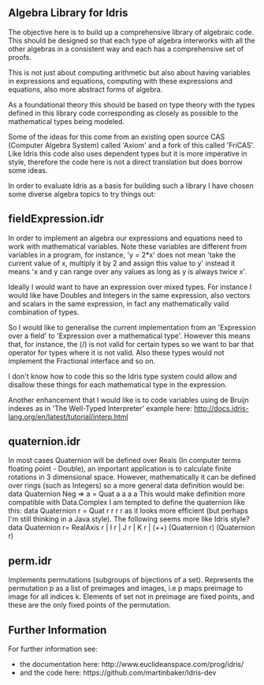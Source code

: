 Algebra Library for Idris
-------------------------
The objective here is to build up a comprehensive library of algebraic code.
This should be designed so that each type of algebra interworks with all
the other algebras in a consistent way and each has a comprehensive set of proofs.

This is not just about computing arithmetic but also about having variables
in expressions and equations, computing with these expressions and
equations, also more abstract forms of algebra.

As a foundational theory this should be based on type theory with the types
defined in this library code corresponding as closely as possible to the
mathematical types being modeled.

Some of the ideas for this come from an existing open source CAS (Computer Algebra
System) called 'Axiom' and a fork of this called 'FriCAS'. Like Idris this
code also uses dependent types but it is more imperative in style, therefore
the code here is not a direct translation but does borrow some ideas.

In order to evaluate Idris as a basis for building such a library I have
chosen some diverse algebra topics to try things out:

fieldExpression.idr
-------------------
In order to implement an algebra our expressions and equations
need to work with mathematical variables. Note these variables
are different from variables in a program, for instance,
'y = 2*x' does not mean 'take the current value of x, multiply
it by 2 and assign this value to y' instead it means 'x and y
can range over any values as long as y is always twice x'.

Ideally I would want to have an expression over mixed types.
For instance I would like have Doubles and Integers in the
same expression, also vectors and scalars in the same
expression, in fact any mathematically valid combination
of types.

So I would like to generalise the current implementation
from an 'Expression over a field' to 'Expression over a
mathematical type'. However
this means that, for instance,  the (/) is not valid for
certain types so we want to bar that operator for types
where it is not valid. Also these types would not implement
the Fractional interface and so on.

I don't know how to code this so the Idris type system could
allow and disallow these things for each mathematical type
in the expression.

Another enhancement that I would like is to code variables
using de Bruijn indexes as in 'The Well-Typed Interpreter'
example here:
http://docs.idris-lang.org/en/latest/tutorial/interp.html


quaternion.idr
-------------
In most cases Quaternion will be defined over Reals (In computer terms
floating point - Double), an important application is to calculate finite
rotations in 3 dimensional space.
However, mathematically it can be defined over rings (such as Integers) so
a more general data definition would be:
data Quaternion Neg => a = Quat a a a a
This would make definition more compatible with Data.Complex
I am tempted to define the quaternion like this:
data Quaternion r = Quat r r r r
as it looks more efficient (but perhaps I'm still thinking in
a Java style). The following seems more like Idris style?
data Quaternion r= RealAxis r | I r | J r | K r | (++) (Quaternion r) (Quaternion r) 


perm.idr
--------
Implements permutations (subgroups of bijections of a set).
Represents the permutation p as a list of preimages and images, i.e
p maps preimage to image for all indices k. Elements of set not
in preimage are fixed points, and these are the only fixed points
of the permutation.


Further Information
-------------------

For further information see:<ul>
  <li>the documentation here: http://www.euclideanspace.com/prog/idris/</li>
  <li>and the code here: https://github.com/martinbaker/Idris-dev</li>
</ul>

